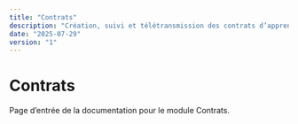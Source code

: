 ```yaml
---
title: "Contrats"
description: "Création, suivi et télétransmission des contrats d’apprentissage"
date: "2025-07-29"
version: "1"
---
```


# Contrats

Page d’entrée de la documentation pour le module Contrats.